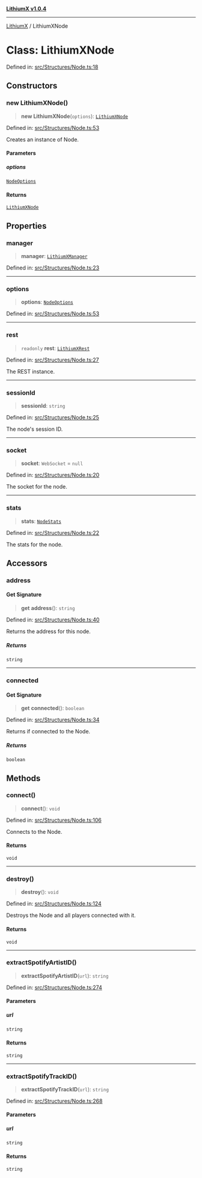 [**LithiumX v1.0.4**](../README.md)

***

[LithiumX](../globals.md) / LithiumXNode

# Class: LithiumXNode

Defined in: [src/Structures/Node.ts:18](https://github.com/anantix-network/LithiumX/blob/1ee801f60507a40b0e1da1b728c5a61e34ba8699/src/Structures/Node.ts#L18)

## Constructors

### new LithiumXNode()

> **new LithiumXNode**(`options`): [`LithiumXNode`](LithiumXNode.md)

Defined in: [src/Structures/Node.ts:53](https://github.com/anantix-network/LithiumX/blob/1ee801f60507a40b0e1da1b728c5a61e34ba8699/src/Structures/Node.ts#L53)

Creates an instance of Node.

#### Parameters

##### options

[`NodeOptions`](../interfaces/NodeOptions.md)

#### Returns

[`LithiumXNode`](LithiumXNode.md)

## Properties

### manager

> **manager**: [`LithiumXManager`](LithiumXManager.md)

Defined in: [src/Structures/Node.ts:23](https://github.com/anantix-network/LithiumX/blob/1ee801f60507a40b0e1da1b728c5a61e34ba8699/src/Structures/Node.ts#L23)

***

### options

> **options**: [`NodeOptions`](../interfaces/NodeOptions.md)

Defined in: [src/Structures/Node.ts:53](https://github.com/anantix-network/LithiumX/blob/1ee801f60507a40b0e1da1b728c5a61e34ba8699/src/Structures/Node.ts#L53)

***

### rest

> `readonly` **rest**: [`LithiumXRest`](LithiumXRest.md)

Defined in: [src/Structures/Node.ts:27](https://github.com/anantix-network/LithiumX/blob/1ee801f60507a40b0e1da1b728c5a61e34ba8699/src/Structures/Node.ts#L27)

The REST instance.

***

### sessionId

> **sessionId**: `string`

Defined in: [src/Structures/Node.ts:25](https://github.com/anantix-network/LithiumX/blob/1ee801f60507a40b0e1da1b728c5a61e34ba8699/src/Structures/Node.ts#L25)

The node's session ID.

***

### socket

> **socket**: `WebSocket` = `null`

Defined in: [src/Structures/Node.ts:20](https://github.com/anantix-network/LithiumX/blob/1ee801f60507a40b0e1da1b728c5a61e34ba8699/src/Structures/Node.ts#L20)

The socket for the node.

***

### stats

> **stats**: [`NodeStats`](../interfaces/NodeStats.md)

Defined in: [src/Structures/Node.ts:22](https://github.com/anantix-network/LithiumX/blob/1ee801f60507a40b0e1da1b728c5a61e34ba8699/src/Structures/Node.ts#L22)

The stats for the node.

## Accessors

### address

#### Get Signature

> **get** **address**(): `string`

Defined in: [src/Structures/Node.ts:40](https://github.com/anantix-network/LithiumX/blob/1ee801f60507a40b0e1da1b728c5a61e34ba8699/src/Structures/Node.ts#L40)

Returns the address for this node.

##### Returns

`string`

***

### connected

#### Get Signature

> **get** **connected**(): `boolean`

Defined in: [src/Structures/Node.ts:34](https://github.com/anantix-network/LithiumX/blob/1ee801f60507a40b0e1da1b728c5a61e34ba8699/src/Structures/Node.ts#L34)

Returns if connected to the Node.

##### Returns

`boolean`

## Methods

### connect()

> **connect**(): `void`

Defined in: [src/Structures/Node.ts:106](https://github.com/anantix-network/LithiumX/blob/1ee801f60507a40b0e1da1b728c5a61e34ba8699/src/Structures/Node.ts#L106)

Connects to the Node.

#### Returns

`void`

***

### destroy()

> **destroy**(): `void`

Defined in: [src/Structures/Node.ts:124](https://github.com/anantix-network/LithiumX/blob/1ee801f60507a40b0e1da1b728c5a61e34ba8699/src/Structures/Node.ts#L124)

Destroys the Node and all players connected with it.

#### Returns

`void`

***

### extractSpotifyArtistID()

> **extractSpotifyArtistID**(`url`): `string`

Defined in: [src/Structures/Node.ts:274](https://github.com/anantix-network/LithiumX/blob/1ee801f60507a40b0e1da1b728c5a61e34ba8699/src/Structures/Node.ts#L274)

#### Parameters

##### url

`string`

#### Returns

`string`

***

### extractSpotifyTrackID()

> **extractSpotifyTrackID**(`url`): `string`

Defined in: [src/Structures/Node.ts:268](https://github.com/anantix-network/LithiumX/blob/1ee801f60507a40b0e1da1b728c5a61e34ba8699/src/Structures/Node.ts#L268)

#### Parameters

##### url

`string`

#### Returns

`string`
